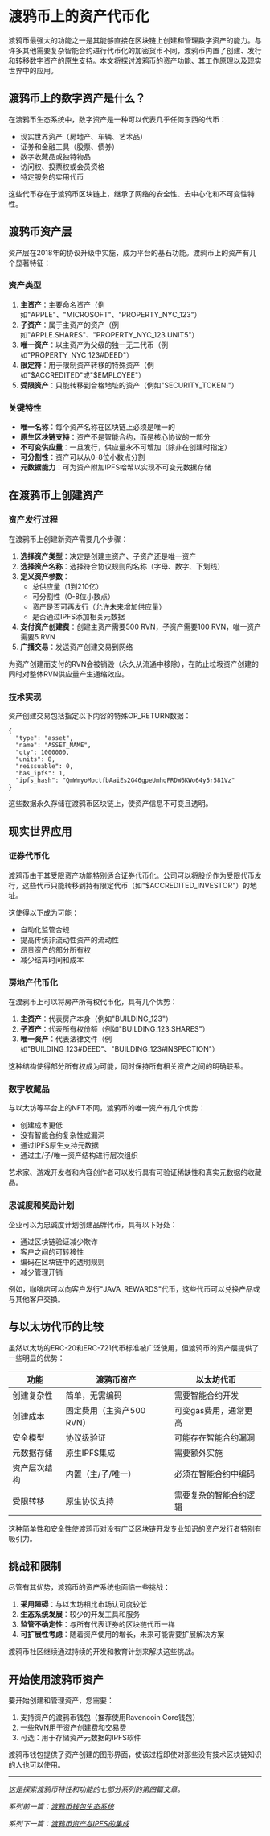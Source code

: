 # 渡鸦币上的资产代币化

渡鸦币最强大的功能之一是其能够直接在区块链上创建和管理数字资产的能力。与许多其他需要复杂智能合约进行代币化的加密货币不同，渡鸦币内置了创建、发行和转移数字资产的原生支持。本文将探讨渡鸦币的资产功能、其工作原理以及现实世界中的应用。

## 渡鸦币上的数字资产是什么？

在渡鸦币生态系统中，数字资产是一种可以代表几乎任何东西的代币：

- 现实世界资产（房地产、车辆、艺术品）
- 证券和金融工具（股票、债券）
- 数字收藏品或独特物品
- 访问权、投票权或会员资格
- 特定服务的实用代币

这些代币存在于渡鸦币区块链上，继承了网络的安全性、去中心化和不可变性特性。

## 渡鸦币资产层

资产层在2018年的协议升级中实施，成为平台的基石功能。渡鸦币上的资产有几个显著特征：

### 资产类型

1. **主资产**：主要命名资产（例如"APPLE"、"MICROSOFT"、"PROPERTY_NYC_123"）
2. **子资产**：属于主资产的资产（例如"APPLE.SHARES"、"PROPERTY_NYC_123.UNIT5"）
3. **唯一资产**：以主资产为父级的独一无二代币（例如"PROPERTY_NYC_123#DEED"）
4. **限定符**：用于限制资产转移的特殊资产（例如"$ACCREDITED"或"$EMPLOYEE"）
5. **受限资产**：只能转移到合格地址的资产（例如"SECURITY_TOKEN!"）

### 关键特性

- **唯一名称**：每个资产名称在区块链上必须是唯一的
- **原生区块链支持**：资产不是智能合约，而是核心协议的一部分
- **不可变供应量**：一旦发行，供应量永不可增加（除非在创建时指定）
- **可分割性**：资产可以从0-8位小数点分割
- **元数据能力**：可为资产附加IPFS哈希以实现不可变元数据存储

## 在渡鸦币上创建资产

### 资产发行过程

在渡鸦币上创建新资产需要几个步骤：

1. **选择资产类型**：决定是创建主资产、子资产还是唯一资产
2. **选择资产名称**：选择符合协议规则的名称（字母、数字、下划线）
3. **定义资产参数**：
   - 总供应量（1到210亿）
   - 可分割性（0-8位小数点）
   - 资产是否可再发行（允许未来增加供应量）
   - 是否通过IPFS添加相关元数据
4. **支付资产创建费**：创建主资产需要500 RVN，子资产需要100 RVN，唯一资产需要5 RVN
5. **广播交易**：发送资产创建交易到网络

为资产创建而支付的RVN会被销毁（永久从流通中移除），在防止垃圾资产创建的同时对整体RVN供应量产生通缩效应。

### 技术实现

资产创建交易包括指定以下内容的特殊OP_RETURN数据：

```
{
  "type": "asset",
  "name": "ASSET_NAME",
  "qty": 1000000,
  "units": 8,
  "reissuable": 0,
  "has_ipfs": 1,
  "ipfs_hash": "QmWmyoMoctfbAaiEs2G46gpeUmhqFRDW6KWo64y5r581Vz"
}
```

这些数据永久存储在渡鸦币区块链上，使资产信息不可变且透明。

## 现实世界应用

### 证券代币化

渡鸦币由于其受限资产功能特别适合证券代币化。公司可以将股份作为受限代币发行，这些代币只能转移到持有限定代币（如"$ACCREDITED_INVESTOR"）的地址。

这使得以下成为可能：
- 自动化监管合规
- 提高传统非流动性资产的流动性
- 昂贵资产的部分所有权
- 减少结算时间和成本

### 房地产代币化

在渡鸦币上可以将房产所有权代币化，具有几个优势：

1. **主资产**：代表房产本身（例如"BUILDING_123"）
2. **子资产**：代表所有权份额（例如"BUILDING_123.SHARES"）
3. **唯一资产**：代表法律文件（例如"BUILDING_123#DEED"、"BUILDING_123#INSPECTION"）

这种结构使得部分所有权成为可能，同时保持所有相关资产之间的明确联系。

### 数字收藏品

与以太坊等平台上的NFT不同，渡鸦币的唯一资产有几个优势：

- 创建成本更低
- 没有智能合约复杂性或漏洞
- 通过IPFS原生支持元数据
- 通过主/子/唯一资产结构进行层次组织

艺术家、游戏开发者和内容创作者可以发行具有可验证稀缺性和真实元数据的收藏品。

### 忠诚度和奖励计划

企业可以为忠诚度计划创建品牌代币，具有以下好处：

- 通过区块链验证减少欺诈
- 客户之间的可转移性
- 编码在区块链中的透明规则
- 减少管理开销

例如，咖啡店可以向客户发行"JAVA_REWARDS"代币，这些代币可以兑换产品或与其他客户交换。

## 与以太坊代币的比较

虽然以太坊的ERC-20和ERC-721代币标准被广泛使用，但渡鸦币的资产层提供了一些明显的优势：

| 功能 | 渡鸦币资产 | 以太坊代币 |
|---------|------------------|-----------------|
| 创建复杂性 | 简单，无需编码 | 需要智能合约开发 |
| 创建成本 | 固定费用（主资产500 RVN） | 可变gas费用，通常更高 |
| 安全模型 | 协议级验证 | 可能存在智能合约漏洞 |
| 元数据存储 | 原生IPFS集成 | 需要额外实施 |
| 资产层次结构 | 内置（主/子/唯一） | 必须在智能合约中编码 |
| 受限转移 | 原生协议支持 | 需要复杂的智能合约逻辑 |

这种简单性和安全性使渡鸦币对没有广泛区块链开发专业知识的资产发行者特别有吸引力。

## 挑战和限制

尽管有其优势，渡鸦币的资产系统也面临一些挑战：

1. **采用障碍**：与以太坊相比市场认可度较低
2. **生态系统发展**：较少的开发工具和服务
3. **监管不确定性**：与所有代表证券的区块链代币一样
4. **可扩展性考虑**：随着资产使用的增长，未来可能需要扩展解决方案

渡鸦币社区继续通过持续的开发和教育计划来解决这些挑战。

## 开始使用渡鸦币资产

要开始创建和管理资产，您需要：

1. 支持资产的渡鸦币钱包（推荐使用Ravencoin Core钱包）
2. 一些RVN用于资产创建费和交易费
3. 可选：用于存储资产元数据的IPFS软件

渡鸦币钱包提供了资产创建的图形界面，使该过程即使对那些没有技术区块链知识的人也可以使用。

---

*这是探索渡鸦币特性和功能的七部分系列的第四篇文章。*

*系列前一篇：[渡鸦币钱包生态系统](/blog/ravencoin-wallet-ecosystem)*

*系列下一篇：[渡鸦币资产与IPFS的集成](/blog/ipfs-ravencoin-integration)*
